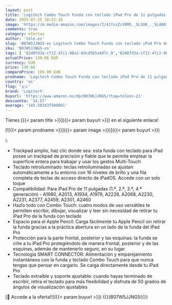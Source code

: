 ```yaml
---
layout: post
title: 'Logitech Combo Touch Funda con teclado iPad Pro de 11 pulgadas  1.ª  2.ª  3.ª  4.ª generación - 2018  2020  2021  2022  Retroiluminado  Trackpad pulsable en cualquier punto  QWERTY Español - Gris'
date: 2025-07-25 10:22:16
image: 'https://m.media-amazon.com/images/I/41fcxZcV0MS._SL500_._SL400_.jpg'
comments: true
category: ofertas
author: 'tole.es'
slug: 'B07W5JJNG5-es Logitech Combo Touch Funda con teclado iPad Pro de 11...'
sku: 'B07W5JJNG5-es'
tags: [ '62d0fd3a-cf12-47c1-96a1-0dc45b5a4d7c_0','62d0fd3a-cf12-47c1-96a1-0dc45b5a4d7c_1601','749d7d8e-47fd-431e-8b51-348b70f767e2_0','749d7d8e-47fd-431e-8b51-348b70f767e2_6901','749d7d8e-47fd-431e-8b51-348b70f767e2_8501','Accesorios','Accesorios para tablets','Arborist Merchandising Root','CML-Tech','Electrónica','Informática','PC','Self Service','Special Features Stores','Tech all','Teclados para tablets','Top Brands Tech Computer Accessories','Top Brands Tech Selection','ipad','logitech','🇪🇸', ]
actualPrice: 130.86 EUR
currency: EUR
price: 130.86
comparePrice: 199.99 EUR
prodname: 'Logitech Combo Touch Funda con teclado iPad Pro de 11 pulgadas  1.ª  2.ª  3.ª  4.ª generación - 2018  2020  2021  2022  Retroiluminado  Trackpad pulsable en cualquier punto  QWERTY Español - Gris'
country: 'es'
flag: '🇪🇸'
brand: 'Logitech'
buyurl: 'https://www.amazon.es/dp/B07W5JJNG5/?tag=tolees-21'
descuento: '34.57'
average: '145.503437500001'
---
```


Tienes [{{< param title >}}]({{< param buyurl >}}) en el siguiente enlace!

[![{{< param prodname >}}]({{< param image >}})]({{< param buyurl >}})

ℹ️:

- Trackpad amplio, haz clic donde sea: esta funda con teclado para iPad posee un trackpad de precisión y fiable que te permite emplear la superficie entera para trabajar y usar los gestos Multi-Touch
- Teclado retroiluminado: teclas retroiluminadas se ajustan automáticamente a tu entorno con 16 niveles de brillo y una fila completa de teclas de acceso directo de iPadOS. Accede con un solo toque
- Compatibilidad: Para iPad Pro de 11 pulgadas (1.ª, 2.ª, 3.ª, 4.ª generación) - A1980, A2013, A1934, A1979, A2228, A2068, A2230, A2231, A2377, A2459, A2301, A2460
- Hazlo todo con Combo Touch: cuatro modos de uso versátiles te permiten escribir, dibujar, visualizar y leer sin necesidad de retirar tu iPad Pro de la funda con teclado
- Espacio para el Apple Pencil: Carga fácilmente tu Apple Pencil sin retirar la funda gracias a la práctica abertura en un lado de la funda del iPad Pro
- Protección para la parte frontal, posterior y las esquinas: la funda se ciñe a tu iPad Pro protegiéndolo de manera frontal, posterior y de las esquinas, además de mantenerlo seguro, en su lugar
- Tecnología SMART CONNECTOR: Alimentación y emparejamiento instantáneos con la funda y teclado Combo Touch para que nunca tengas que pensar en cargarlo. Se carga directamente desde tu iPad Pro
- Teclado extraíble y soporte ajustable: cuando hayas terminado de escribir, retira el teclado para más flexibilidad y disfruta de 50 grados de ángulos de visualización ajustables

[🛒 Accede a la oferta!!]({{< param buyurl >}})
{{<world>}}B07W5JJNG5{{</world>}}
